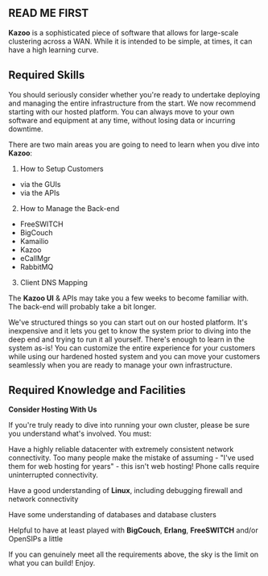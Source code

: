 ## READ ME FIRST



**Kazoo** is a sophisticated piece of software that allows for large-scale clustering across a WAN. While it is intended to be simple, at times, it can have a high learning curve.


## Required Skills

You should seriously consider whether you're ready to undertake deploying and managing the entire infrastructure from the start. We now recommend starting with our hosted platform. You can always move to your own software and equipment at any time, without losing data or incurring downtime.

There are two main areas you are going to need to learn when you dive into **Kazoo**:
1. How to Setup Customers
  * via the GUIs
  * via the APIs
2. How to Manage the Back-end
  * FreeSWITCH
  * BigCouch
  * Kamailio
  * Kazoo
  * eCallMgr
  * RabbitMQ
3. Client DNS Mapping

The **Kazoo UI** & APIs may take you a few weeks to become familiar with. The back-end will probably take a bit longer.

We've structured things so you can start out on our hosted platform. It's inexpensive and it lets you get to know the system prior to diving into the deep end and trying to run it all yourself. There's enough to learn in the system as-is! You can customize the entire experience for your customers while using our hardened hosted system and you can move your customers seamlessly when you are ready to manage your own infrastructure.


## Required Knowledge and Facilities

**Consider Hosting With Us**

If you're truly ready to dive into running your own cluster, please be sure you understand what's involved. You must:

Have a highly reliable datacenter with extremely consistent network connectivity. Too many people make the mistake of assuming - "I've used them for web hosting for years" - this isn't web hosting! Phone calls require uninterrupted connectivity.

Have a good understanding of **Linux**, including debugging firewall and network connectivity

Have some understanding of databases and database clusters

Helpful to have at least played with **BigCouch**, **Erlang**, **FreeSWITCH** and/or OpenSIPs a little

If you can genuinely meet all the requirements above, the sky is the limit on what you can build! Enjoy.
 
